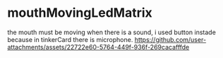 # mouthMovingLedMatrix

the mouth must be moving when there is a sound, i used button instade because in tinkerCard there is microphone.
https://github.com/user-attachments/assets/22722e60-5764-449f-936f-269cacafffde

